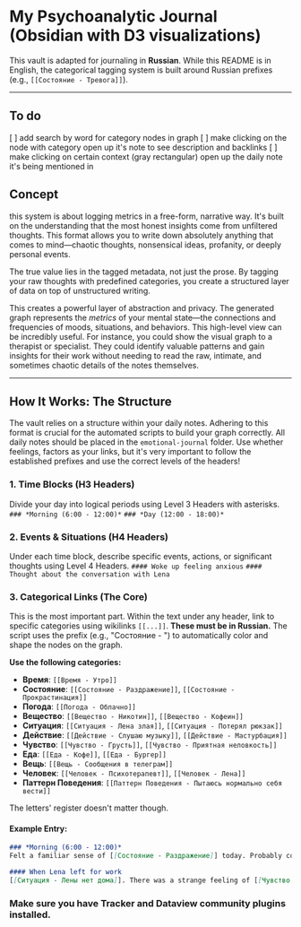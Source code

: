 # My Psychoanalytic Journal (Obsidian with D3 visualizations)

This vault is adapted for journaling in **Russian**. While this README is in English, the categorical tagging system is built around Russian prefixes (e.g., `[[Состояние - Тревога]]`).

-----

## To do

[ ] add search by word for category nodes in graph
[ ] make clicking on the node with category open up it's note to see description and backlinks
[ ] make clicking on certain context (gray rectangular) open up the daily note it's being mentioned in

## Concept

this system is about logging metrics in a free-form, narrative way. It's built on the understanding that the most honest insights come from unfiltered thoughts. This format allows you to write down absolutely anything that comes to mind—chaotic thoughts, nonsensical ideas, profanity, or deeply personal events.

The true value lies in the tagged metadata, not just the prose. By tagging your raw thoughts with predefined categories, you create a structured layer of data on top of unstructured writing.

This creates a powerful layer of abstraction and privacy. The generated graph represents the *metrics* of your mental state—the connections and frequencies of moods, situations, and behaviors. This high-level view can be incredibly useful. For instance, you could show the visual graph to a therapist or specialist. They could identify valuable patterns and gain insights for their work without needing to read the raw, intimate, and sometimes chaotic details of the notes themselves.

-----

## How It Works: The Structure

The vault relies on a structure within your daily notes. Adhering to this format is crucial for the automated scripts to build your graph correctly. All daily notes should be placed in the `emotional-journal` folder. Use whether feelings, factors as your links, but it's very important to follow the established prefixes and use the correct levels of the headers!

### **1. Time Blocks (H3 Headers)**

Divide your day into logical periods using Level 3 Headers with asterisks.
`### *Morning (6:00 - 12:00)*`
`### *Day (12:00 - 18:00)*`

### **2. Events & Situations (H4 Headers)**

Under each time block, describe specific events, actions, or significant thoughts using Level 4 Headers.
`#### Woke up feeling anxious`
`#### Thought about the conversation with Lena`

### **3. Categorical Links (The Core)**

This is the most important part. Within the text under any header, link to specific categories using wikilinks `[[...]]`. **These must be in Russian.** The script uses the prefix (e.g., "Состояние - ") to automatically color and shape the nodes on the graph.

**Use the following categories:**

  * **Время**: `[[Время - Утро]]`
  * **Состояние**: `[[Состояние - Раздражение]]`, `[[Состояние - Прокрастинация]]`
  * **Погода**: `[[Погода - Облачно]]`
  * **Вещество**: `[[Вещество - Никотин]]`, `[[Вещество - Кофеин]]`
  * **Ситуация**: `[[Ситуация - Лена злая]]`, `[[Ситуация - Потерял рюкзак]]`
  * **Действие**: `[[Действие - Слушаю музыку]]`, `[[Действие - Мастурбация]]`
  * **Чувство**: `[[Чувство - Грусть]]`, `[[Чувство - Приятная неловкость]]`
  * **Еда**: `[[Еда - Кофе]]`, `[[Еда - Бургер]]`
  * **Вещь**: `[[Вещь - Сообщения в телеграм]]`
  * **Человек**: `[[Человек - Психотерапевт]]`, `[[Человек - Лена]]`
  * **Паттерн Поведения**: `[[Паттерн Поведения - Пытаюсь нормально себя вести]]`
  
The letters' register doesn't matter though.

#### **Example Entry:**

```markdown
### *Morning (6:00 - 12:00)*
Felt a familiar sense of [[Состояние - Раздражение]] today. Probably connected to [[Состояние - Упадок сил]]. The weather is [[Погода - Облачно]], which I like. Used some [[Вещество - Никотин]].

#### When Lena left for work
[[Ситуация - Лены нет дома]]. There was a strange feeling of [[Чувство - Облегчение]] mixed with [[Чувство - Грусть]].
```

### Make sure you have Tracker and Dataview community plugins installed.